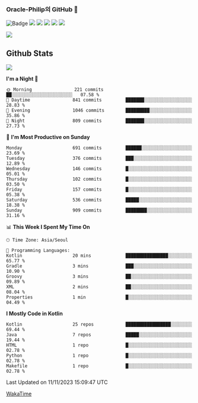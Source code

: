 ### Oracle-Philip의 GitHub 👋

![Badge](http://img.shields.io/badge/-Java-black?style=flat-square)
<img src="https://img.shields.io/badge/ -Kotlin-black?style=flat-square&logo=Kotlin&logoColor=#7F52FF"/></a>
<img src="https://img.shields.io/badge/ -Dart-black?style=flat-square&logo=Dart&logoColor=#0175C2"/></a>
<img src="https://img.shields.io/badge/ -Android-black?style=flat-square&logo=Android&logoColor=#3DDC84"/></a>
<img src="https://img.shields.io/badge/ -Flutter-black?style=flat-square&logo=Flutter&logoColor=#02569B"/></a>
<img src="https://img.shields.io/badge/ -Firebase-black?style=flat-square&logo=Firebase&logoColor=#FFCA28"/></a>

<img src="https://img.shields.io/badge/ -BLE-black?style=flat-square&logo=Bluetooth&logoColor=#0082FC"/></a>

<!--
<img src="https://img.shields.io/badge/ -STM32F103-black?style=flat-square&logo=STMicroelectronics&logoColor=#03234B"/></a>
<img src="https://img.shields.io/badge/ -Qt-black?style=flat-square&logo=Qt&logoColor=#41CD52"/></a>
-->

<!--
![Badge](http://img.shields.io/badge/-Java-black?style=flat-square)
![Badge](http://img.shields.io/badge/-Koltin-black?style=flat-square)
![Badge](http://img.shields.io/badge/-Dart-black?style=flat-square)
![Badge](http://img.shields.io/badge/-Android-black?style=flat-square)
![Badge](http://img.shields.io/badge/-Flutter-black?style=flat-square)
![Badge](http://img.shields.io/badge/-Firebase-black?style=flat-square)
-->

## Github Stats  
<div align="left"><img src="https://github-readme-stats.vercel.app/api?username=Oracle-Philip&show_icons=true&count_private=true&hide_border=true" align="center" /></div>


<!--START_SECTION:waka-->
**I'm a Night 🦉** 

```text
🌞 Morning                221 commits         ██░░░░░░░░░░░░░░░░░░░░░░░   07.58 % 
🌆 Daytime                841 commits         ███████░░░░░░░░░░░░░░░░░░   28.83 % 
🌃 Evening                1046 commits        █████████░░░░░░░░░░░░░░░░   35.86 % 
🌙 Night                  809 commits         ███████░░░░░░░░░░░░░░░░░░   27.73 % 
```
📅 **I'm Most Productive on Sunday** 

```text
Monday                   691 commits         ██████░░░░░░░░░░░░░░░░░░░   23.69 % 
Tuesday                  376 commits         ███░░░░░░░░░░░░░░░░░░░░░░   12.89 % 
Wednesday                146 commits         █░░░░░░░░░░░░░░░░░░░░░░░░   05.01 % 
Thursday                 102 commits         █░░░░░░░░░░░░░░░░░░░░░░░░   03.50 % 
Friday                   157 commits         █░░░░░░░░░░░░░░░░░░░░░░░░   05.38 % 
Saturday                 536 commits         █████░░░░░░░░░░░░░░░░░░░░   18.38 % 
Sunday                   909 commits         ████████░░░░░░░░░░░░░░░░░   31.16 % 
```


📊 **This Week I Spent My Time On** 

```text
🕑︎ Time Zone: Asia/Seoul

💬 Programming Languages: 
Kotlin                   20 mins             ████████████████░░░░░░░░░   65.77 % 
Gradle                   3 mins              ███░░░░░░░░░░░░░░░░░░░░░░   10.90 % 
Groovy                   3 mins              ██░░░░░░░░░░░░░░░░░░░░░░░   09.89 % 
XML                      2 mins              ██░░░░░░░░░░░░░░░░░░░░░░░   08.04 % 
Properties               1 min               █░░░░░░░░░░░░░░░░░░░░░░░░   04.49 % 
```

**I Mostly Code in Kotlin** 

```text
Kotlin                   25 repos            █████████████████░░░░░░░░   69.44 % 
Java                     7 repos             █████░░░░░░░░░░░░░░░░░░░░   19.44 % 
HTML                     1 repo              █░░░░░░░░░░░░░░░░░░░░░░░░   02.78 % 
Python                   1 repo              █░░░░░░░░░░░░░░░░░░░░░░░░   02.78 % 
Makefile                 1 repo              █░░░░░░░░░░░░░░░░░░░░░░░░   02.78 % 
```




 Last Updated on 11/11/2023 15:09:47 UTC
<!--END_SECTION:waka-->


<!--
**Oracle-Philip/Oracle-Philip** is a ✨ _special_ ✨ repository because its `README.md` (this file) appears on your GitHub profile.

Here are some ideas to get you started:

- 🔭 I’m currently working on ...
- 🌱 I’m currently learning ...
- 👯 I’m looking to collaborate on ...
- 🤔 I’m looking for help with ...
- 💬 Ask me about ...
- 📫 How to reach me: ...
- 😄 Pronouns: ...
- ⚡ Fun fact: ...
-->


[WakaTime](https://wakatime.com/dashboard)
